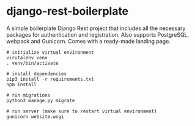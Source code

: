 # django-rest-boilerplate

A simple boilerplate Django Rest project that includes all the necessary packages for authentication and registration.
Also supports PostgreSQL, webpack and Gunicorn. Comes with a ready-made landing page.

```
# initialize virtual environment
virutalenv venv
. venv/bin/activate

# install dependencies
pip3 install -r requirements.txt
npm install

# run migrations
python3 manage.py migrate

# run server (make sure to restart virtual environment)
gunicorn website.wsgi
```

